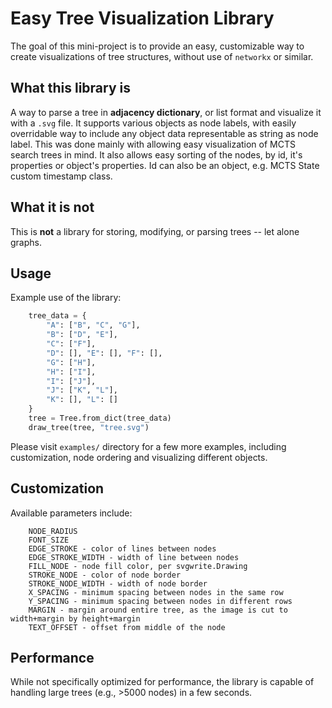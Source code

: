 # Easy Tree Visualization Library
The goal of this mini-project is to provide an easy, customizable way to create visualizations of tree structures, without use of `networkx` or similar. <br>


## What this library is
A way to parse a tree in **adjacency dictionary**, or list format and visualize it with a `.svg` file.
It supports various objects as node labels, with easily overridable way to include any object data representable as string as node label. This was done mainly with allowing easy visualization of MCTS search trees in mind. It also allows easy sorting of the nodes, by id, it's properties or object's properties. Id can also be an object, e.g. MCTS State custom timestamp class.

## What it is not
This is **not** a library for storing, modifying, or parsing trees -- let alone graphs.

## Usage
Example use of the library:
```python
    tree_data = {
        "A": ["B", "C", "G"],
        "B": ["D", "E"],
        "C": ["F"],
        "D": [], "E": [], "F": [], 
        "G": ["H"],
        "H": ["I"],
        "I": ["J"],
        "J": ["K", "L"],
        "K": [], "L": []
    }
    tree = Tree.from_dict(tree_data)
    draw_tree(tree, "tree.svg")
```
Please visit `examples/` directory for a few more examples, including customization, node ordering and visualizing different objects.

## Customization
Available parameters include:
```
    NODE_RADIUS
    FONT_SIZE
    EDGE_STROKE - color of lines between nodes
    EDGE_STROKE_WIDTH - width of line between nodes
    FILL_NODE - node fill color, per svgwrite.Drawing
    STROKE_NODE - color of node border
    STROKE_NODE_WIDTH - width of node border
    X_SPACING - minimum spacing between nodes in the same row
    Y_SPACING - minimum spacing between nodes in different rows
    MARGIN - margin around entire tree, as the image is cut to width+margin by height+margin
    TEXT_OFFSET - offset from middle of the node
```

## Performance
While not specifically optimized for performance, the library is capable of handling large trees (e.g., >5000 nodes) in a few seconds.
